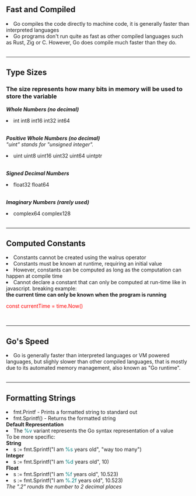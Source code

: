 ## Fast and Compiled

<li>Go compiles the code directly to machine code, it is generally faster than interpreted languages</li>
<li>Go programs don't run quite as fast as other compiled languages such as Rust, Zig or C. However, Go does compile much
faster than they do.
</li>
<br>

<hr>

## Type Sizes

<h3>The size represents how many bits in memory will be used to store the variable
</h3>

*<strong>Whole Numbers (no decimal)</strong>*
<li>int int8 int16 int32 int64</li>
<br>

*<strong>Positive Whole Numbers (no decimal)</strong>*
<br>
<em>"uint" stands for "unsigned integer".</em>
<li>uint uint8 uint16 uint32 uint64 uintptr</li>
<br>

*<strong>Signed Decimal Numbers</strong>*
<li>float32 float64</li>
<br>

*<strong>Imaginary Numbers (rarely used)</strong>*
<li>complex64 complex128</li>
<br>
<hr>

## Computed Constants
<li>Constants cannot be created using the walrus operator</li>
<li>Constants must be known at runtime, requiring an initial value</li>
<li>However, constants can be computed as long as the computation can happen at compile time</li>
<li>Cannot declare a constant that can only be computed at run-time like in javascript. breaking example:<br>
<strong>the current time can only be known when the program is running</strong><br> 
<p style="color: red">const currentTime = time.Now()</p>
</li>
<br>
<hr>

## Go's Speed
<li>Go is generally faster than interpreted languages or VM powered languages, but slighly slower than other compiled 
languages, that is mostly due to its automated memory management, also known as "Go runtime".</li>
<br>
<hr>

## Formatting Strings
<li>fmt.Printf - Prints a formatted string to standard out</li>
<li>fmt.Sprintf() - Returns the formatted string</li>
<strong>Default Representation</strong>
<li>The <span style="color: teal">%v</span> variant represents the Go syntax representation of a value</li>
To be more specific:<br>
<strong>String</strong>
<li>s := fmt.Sprintf("I am <span style="color: teal">%s</span> years old", "way too many")</li>
<strong>Integer</strong>
<li>s := fmt.Sprintf("I am <span style="color: teal">%d</span> years old", 10)</li>
<strong>Float</strong>
<li>s := fmt.Sprintf("I am <span style="color: teal">%f</span> years old", 10.523)</li>
<li>s := fmt.Sprintf("I am <span style="color: teal">%.2f</span> years old", 10.523)</li>
<em>The ".2" rounds the number to 2 decimal places</em>


